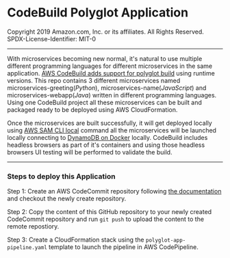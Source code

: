 # CodeBuild Polyglot Application

Copyright 2019 Amazon.com, Inc. or its affiliates. All Rights Reserved.
SPDX-License-Identifier: MIT-0

***

With microservices becoming new normal, it's natural to use multiple different programming languages for different microservices in the same application. [AWS CodeBuild adds support for polyglot build](https://aws.amazon.com/about-aws/whats-new/2019/07/aws-codebuild-adds-support-for-polyglot-builds/) using runtime versions. This repo contains 3 different microservices named microservices-greeting(*Python*), microservices-name(*JavaScript*) and microservices-webapp(*Java*) written in different programming languages. Using one CodeBuild project all these microservices can be built and packaged ready to be deployed using AWS CloudFormation.

Once the microservices are built successfully, it will get deployed locally using [AWS SAM CLI local](https://docs.aws.amazon.com/serverless-application-model/latest/developerguide/sam-cli-command-reference-sam-local-start-api.html_) command all the microservices will be launched locally connecting to [DynamoDB on Docker](https://hub.docker.com/r/amazon/dynamodb-local) locally. CodeBuild includes headless browsers as part of it's containers and using those headless browsers UI testing will be performed to validate the build.

***

### Steps to deploy this Application

Step 1: Create an AWS CodeCommit repository following [the documentation](https://docs.aws.amazon.com/codecommit/latest/userguide/how-to-create-repository.html) and checkout the newly create repository.

Step 2: Copy the content of this GitHub repository to your newly created CodeCommit repository and run `git push` to upload the content to the remote repostiory.

Step 3: Create a CloudFormation stack using the `polyglot-app-pipeline.yaml` template to launch the pipeline in AWS CodePipeline.